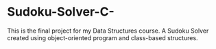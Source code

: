 # Sudoku-Solver-C-
This is the final project for my Data Structures course. A Sudoku Solver created using object-oriented program and class-based structures.
